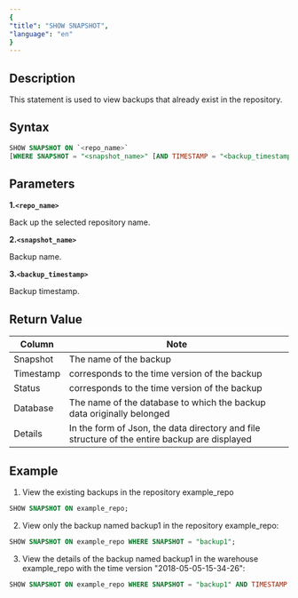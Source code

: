 ```yaml
---
{
"title": "SHOW SNAPSHOT",
"language": "en"
}
---
```


<!--
Licensed to the Apache Software Foundation (ASF) under one
or more contributor license agreements.  See the NOTICE file
distributed with this work for additional information
regarding copyright ownership.  The ASF licenses this file
to you under the Apache License, Version 2.0 (the
"License"); you may not use this file except in compliance
with the License.  You may obtain a copy of the License at

  http://www.apache.org/licenses/LICENSE-2.0

Unless required by applicable law or agreed to in writing,
software distributed under the License is distributed on an
"AS IS" BASIS, WITHOUT WARRANTIES OR CONDITIONS OF ANY
KIND, either express or implied.  See the License for the
specific language governing permissions and limitations
under the License.
-->


## Description

This statement is used to view backups that already exist in the repository.

## Syntax

```sql
SHOW SNAPSHOT ON `<repo_name>`
[WHERE SNAPSHOT = "<snapshot_name>" [AND TIMESTAMP = "<backup_timestamp>"]];
```

## Parameters

**1.`<repo_name>`**

Back up the selected repository name.

**2.`<snapshot_name>`**

Backup name.

**3.`<backup_timestamp>`**

Backup timestamp.

## Return Value

| Column | Note |
| -- | -- |
| Snapshot | The name of the backup |
| Timestamp | corresponds to the time version of the backup |
| Status | corresponds to the time version of the backup |
| Database | The name of the database to which the backup data originally belonged |
| Details | In the form of Json, the data directory and file structure of the entire backup are displayed |

## Example

1. View the existing backups in the repository example_repo

```sql
SHOW SNAPSHOT ON example_repo;
```

2. View only the backup named backup1 in the repository example_repo:

```sql
SHOW SNAPSHOT ON example_repo WHERE SNAPSHOT = "backup1";
```

3. View the details of the backup named backup1 in the warehouse example_repo with the time version "2018-05-05-15-34-26":

```sql
SHOW SNAPSHOT ON example_repo WHERE SNAPSHOT = "backup1" AND TIMESTAMP = "2018-05-05-15-34-26";
```
